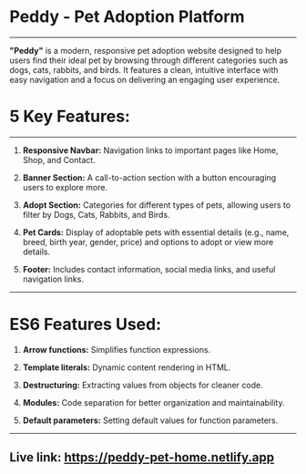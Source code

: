 # Peddy - Pet Adoption Platform

---

**"Peddy"** is a modern, responsive pet adoption website designed to help users find their ideal pet by browsing through different categories such as dogs, cats, rabbits, and birds. It features a clean, intuitive interface with easy navigation and a focus on delivering an engaging user experience.

# 5 Key Features:

---

1. **Responsive Navbar:** Navigation links to important pages like Home, Shop, and Contact.

2. **Banner Section:** A call-to-action section with a button encouraging users to explore more.

3. **Adopt Section:** Categories for different types of pets, allowing users to filter by Dogs, Cats, Rabbits, and Birds.

4. **Pet Cards:** Display of adoptable pets with essential details (e.g., name, breed, birth year, gender, price) and options to adopt or view more details.

5. **Footer:** Includes contact information, social media links, and useful navigation links.

---

# ES6 Features Used:

1. **Arrow functions:** Simplifies function expressions.

2. **Template literals:** Dynamic content rendering in HTML.

3. **Destructuring:** Extracting values from objects for cleaner code.

4. **Modules:** Code separation for better organization and maintainability.

5. **Default parameters:** Setting default values for function parameters.

--- 

## Live link: https://peddy-pet-home.netlify.app